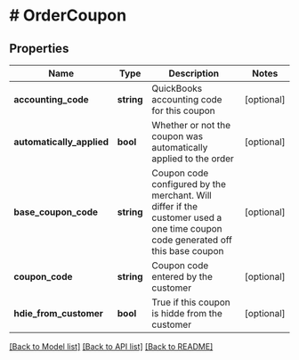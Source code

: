 # # OrderCoupon

## Properties

Name | Type | Description | Notes
------------ | ------------- | ------------- | -------------
**accounting_code** | **string** | QuickBooks accounting code for this coupon | [optional]
**automatically_applied** | **bool** | Whether or not the coupon was automatically applied to the order | [optional]
**base_coupon_code** | **string** | Coupon code configured by the merchant.  Will differ if the customer used a one time coupon code generated off this base coupon | [optional]
**coupon_code** | **string** | Coupon code entered by the customer | [optional]
**hdie_from_customer** | **bool** | True if this coupon is hidde from the customer | [optional]

[[Back to Model list]](../../README.md#models) [[Back to API list]](../../README.md#endpoints) [[Back to README]](../../README.md)
